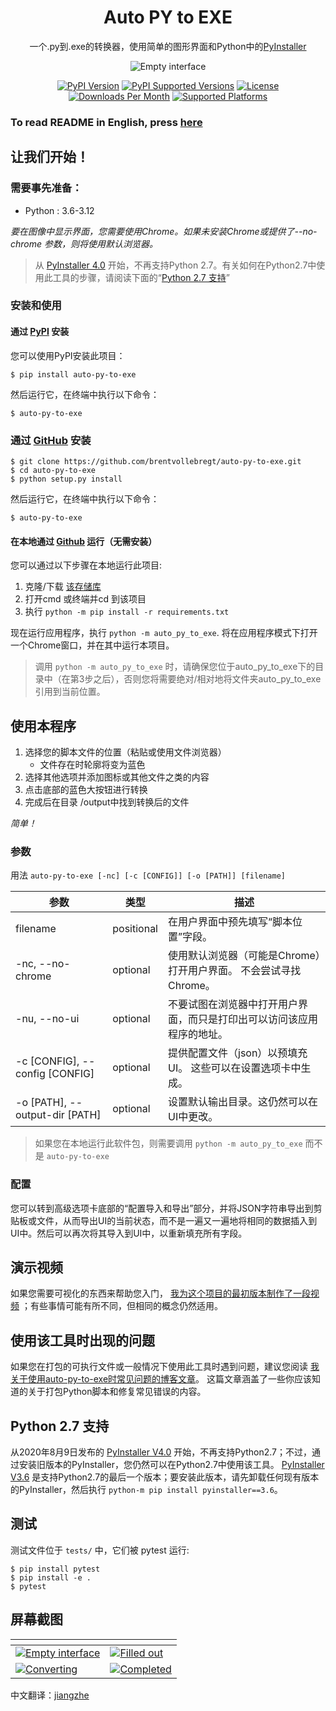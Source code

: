 <h1 align="center">Auto PY to EXE</h1>
<p align="center">一个.py到.exe的转换器，使用简单的图形界面和Python中的<a href="https://www.pyinstaller.org/">PyInstaller</a></p>

<p align="center">
    <img src="https://nitratine.net/posts/auto-py-to-exe/feature.png" alt="Empty interface">
</p>

<p align="center">
    <a href="https://pypi.org/project/auto-py-to-exe/"><img src="https://img.shields.io/pypi/v/auto-py-to-exe.svg" alt="PyPI Version"></a>
    <a href="https://pypi.org/project/auto-py-to-exe/"><img src="https://img.shields.io/pypi/pyversions/auto-py-to-exe.svg" alt="PyPI Supported Versions"></a>
    <a href="https://pypi.org/project/auto-py-to-exe/"><img src="https://img.shields.io/pypi/l/auto-py-to-exe.svg" alt="License"></a>
    <a href="https://pepy.tech/project/auto-py-to-exe"><img src="https://static.pepy.tech/badge/auto-py-to-exe/month" alt="Downloads Per Month"></a>
    <a href="https://pyinstaller.readthedocs.io/en/stable/requirements.html"><img src="https://img.shields.io/badge/platform-windows%20%7C%20linux%20%7C%20macos-lightgrey" alt="Supported Platforms"></a>
</p>

### To read README in English, press [here](./README.md)

## 让我们开始！

### 需要事先准备：
- Python : 3.6-3.12

*要在图像中显示界面，您需要使用Chrome。如果未安装Chrome或提供了--no-chrome 参数，则将使用默认浏览器。*

> 从 [PyInstaller 4.0](https://github.com/pyinstaller/pyinstaller/releases/tag/v4.0) 开始，不再支持Python 2.7。有关如何在Python2.7中使用此工具的步骤，请阅读下面的“[Python 2.7 支持](#python-27-支持)”

### 安装和使用
#### 通过 [PyPI](https://pypi.org/project/auto-py-to-exe/) 安装
您可以使用PyPI安装此项目：
```
$ pip install auto-py-to-exe
```
然后运行它，在终端中执行以下命令：
```
$ auto-py-to-exe
```

### 通过 [GitHub](https://github.com/brentvollebregt/auto-py-to-exe) 安装
```
$ git clone https://github.com/brentvollebregt/auto-py-to-exe.git
$ cd auto-py-to-exe
$ python setup.py install
```
然后运行它，在终端中执行以下命令：
```
$ auto-py-to-exe
```

#### 在本地通过 [Github](https://github.com/brentvollebregt/auto-py-to-exe) 运行（无需安装）
您可以通过以下步骤在本地运行此项目:
1. 克隆/下载 [该存储库](https://github.com/brentvollebregt/auto-py-to-exe)
2. 打开cmd 或终端并cd 到该项目
3. 执行 ```python -m pip install -r requirements.txt```

现在运行应用程序，执行 ```python -m auto_py_to_exe```. 将在应用程序模式下打开一个Chrome窗口，并在其中运行本项目。

> 调用 `python -m auto_py_to_exe` 时，请确保您位于auto_py_to_exe下的目录中（在第3步之后），否则您将需要绝对/相对地将文件夹auto_py_to_exe引用到当前位置。

## 使用本程序
1. 选择您的脚本文件的位置（粘贴或使用文件浏览器）
   - 文件存在时轮廓将变为蓝色
2. 选择其他选项并添加图标或其他文件之类的内容
3. 点击底部的蓝色大按钮进行转换
4. 完成后在目录 /output中找到转换后的文件

*简单！*

### 参数
用法 `auto-py-to-exe [-nc] [-c [CONFIG]] [-o [PATH]] [filename]`

| 参数 | 类型 | 描述 |
| - | - | - |
| filename | positional | 在用户界面中预先填写“脚本位置”字段。 |
| -nc, --no-chrome | optional | 使用默认浏览器（可能是Chrome）打开用户界面。 不会尝试寻找Chrome。 |
| -nu, --no-ui | optional | 不要试图在浏览器中打开用户界面，而只是打印出可以访问该应用程序的地址。 |
| -c [CONFIG], --config [CONFIG] | optional | 提供配置文件（json）以预填充UI。 这些可以在设置选项卡中生成。 |
| -o [PATH], --output-dir [PATH] | optional | 设置默认输出目录。这仍然可以在UI中更改。 |

> 如果您在本地运行此软件包，则需要调用 ```python -m auto_py_to_exe``` 而不是 ```auto-py-to-exe```

### 配置
您可以转到高级选项卡底部的“配置导入和导出”部分，并将JSON字符串导出到剪贴板或文件，从而导出UI的当前状态，而不是一遍又一遍地将相同的数据插入到UI中。然后可以再次将其导入到UI中，以重新填充所有字段。

## 演示视频

如果您需要可视化的东西来帮助您入门， [我为这个项目的最初版本制作了一段视频](https://youtu.be/OZSZHmWSOeM) ；有些事情可能有所不同，但相同的概念仍然适用。

## 使用该工具时出现的问题

如果您在打包的可执行文件或一般情况下使用此工具时遇到问题，建议您阅读 [我关于使用auto-py-to-exe时常见问题的博客文章](https://nitratine.net/blog/post/issues-when-using-auto-py-to-exe/?utm_source=auto_py_to_exe&utm_medium=readme_link&utm_campaign=auto_py_to_exe_help)。 这篇文章涵盖了一些你应该知道的关于打包Python脚本和修复常见错误的内容。

## Python 2.7 支持

从2020年8月9日发布的 [PyInstaller V4.0](https://github.com/pyinstaller/pyinstaller/releases/tag/v3.6) 开始，不再支持Python2.7；不过，通过安装旧版本的PyInstaller，您仍然可以在Python2.7中使用该工具。
[PyInstaller V3.6](https://github.com/pyinstaller/pyinstaller/releases/tag/v3.6) 是支持Python2.7的最后一个版本；要安装此版本，请先卸载任何现有版本的PyInstaller，然后执行 `python-m pip install pyinstaller==3.6`。

## 测试

测试文件位于 `tests/` 中，它们被 pytest 运行:

```
$ pip install pytest
$ pip install -e .
$ pytest
```

## 屏幕截图


| <!-- --> | <!-- --> |
| - | - |
| [![Empty interface](https://nitratine.net/posts/auto-py-to-exe/empty-interface.png)](https://nitratine.net/posts/auto-py-to-exe/empty-interface.png) | [![Filled out](https://nitratine.net/posts/auto-py-to-exe/filled-out.png)](https://nitratine.net/posts/auto-py-to-exe/filled-out.png) |
| [![Converting](https://nitratine.net/posts/auto-py-to-exe/converting.png)](https://nitratine.net/posts/auto-py-to-exe/converting.png) | [![Completed](https://nitratine.net/posts/auto-py-to-exe/completed.png)](https://nitratine.net/posts/auto-py-to-exe/completed.png) |

中文翻译：[jiangzhe](https://github.com/jiangzhe11)

